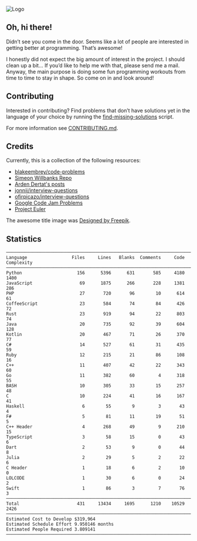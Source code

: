 ![Logo](assets/workplace.png)

## Oh, hi there!

Didn’t see you come in the door. Seems like a lot of people are interested in
getting better at programming. That’s awesome!

I honestly did not expect the big amount of interest in the project. I should
clean up a bit… If you’d like to help me with that, please send me a mail.
Anyway, the main purpose is doing some fun programming workouts from time to
time to stay in shape. So come on in and look around!

## Contributing

Interested in contributing? Find problems that don’t have solutions yet in the
language of your choice by running the
[find-missing-solutions](find-missing-solutions) script.

For more information see [CONTRIBUTING.md](CONTRIBUTING.md).

## Credits

Currently, this is a collection of the following resources:

  * [blakeembrey/code-problems](https://github.com/blakeembrey/code-problems)
  * [Simeon Willbanks Repo](https://github.com/simeonwillbanks/google-interview-questions/tree/master/questions)
  * [Arden Dertat's posts](http://www.ardendertat.com/2012/01/09/programming-interview-questions/)
  * [jonnii/interview-questions](https://github.com/jonnii/interview-questions)
  * [ofirpicazo/interview-questions](https://github.com/ofirpicazo/interview-questions/tree/master/python)
  * [Google Code Jam Problems](https://code.google.com/codejam/)
  * [Project Euler](https://projecteuler.net/)

The awesome title image was [Designed by Freepik](http://www.freepik.com).

## Statistics

<!--
brew install scc
scc -i bash,c,coffee,cpp,cs,dart,fsx,go,h,hpp,hs,java,jl,js,kt,kts,lol,php,py,pyc,rb,rs,swift,ts problems/
-->

```
───────────────────────────────────────────────────────────────────────────────
Language                 Files     Lines   Blanks  Comments     Code Complexity
───────────────────────────────────────────────────────────────────────────────
Python                     156      5396      631       585     4180       1400
JavaScript                  69      1875      266       228     1381        286
PHP                         27       720       96        10      614         61
CoffeeScript                23       584       74        84      426         72
Rust                        23       919       94        22      803         74
Java                        20       735       92        39      604        128
Kotlin                      20       467       71        26      370         77
C#                          14       527       61        31      435         59
Ruby                        12       215       21        86      108         16
C++                         11       407       42        22      343         60
Go                          11       382       60         4      318         55
BASH                        10       305       33        15      257         48
C                           10       224       41        16      167         41
Haskell                      6        55        9         3       43          4
F#                           5        81       11        19       51          5
C++ Header                   4       268       49         9      210         15
TypeScript                   3        58       15         0       43          6
Dart                         2        53        9         0       44          8
Julia                        2        29        5         2       22          6
C Header                     1        18        6         2       10          0
LOLCODE                      1        30        6         0       24          2
Swift                        1        86        3         7       76          3
───────────────────────────────────────────────────────────────────────────────
Total                      431     13434     1695      1210    10529       2426
───────────────────────────────────────────────────────────────────────────────
Estimated Cost to Develop $319,964
Estimated Schedule Effort 9.950146 months
Estimated People Required 3.809141
───────────────────────────────────────────────────────────────────────────────
```
